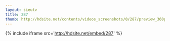 ```yaml
---
layout: sieutv
title: 287
thumb: http://hdsite.net/contents/videos_screenshots/0/287/preview_360p.mp4.jpg
---
```

{% include iframe src='http://hdsite.net/embed/287' %}
 
